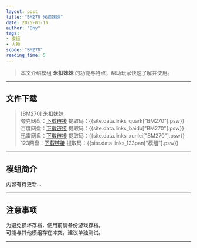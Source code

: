 ```yaml
---
layout: post
title: "BM270 米扣妹妹"
date: 2025-01-10
author: "Bny"
tags: 
- 模组
- 人物
scode: "BM270"
reading_time: 5
---
```


> 本文介绍模组 **米扣妹妹** 的功能与特点，帮助玩家快速了解并使用。

---

## 文件下载

> [BM270] 米扣妹妹  
夸克网盘：[下载链接]({{site.data.links_quark["BM270"].url}}) 提取码：{{site.data.links_quark["BM270"].psw}}  
百度网盘：[下载链接]({{site.data.links_baidu["BM270"].url}}) 提取码：{{site.data.links_baidu["BM270"].psw}}  
迅雷网盘：[下载链接]({{site.data.links_xunlei["BM270"].url}}) 提取码：{{site.data.links_xunlei["BM270"].psw}}  
123网盘：[下载链接]({{site.data.links_123pan["模组"].url}}) 提取码：{{site.data.links_123pan["模组"].psw}}  

---

## 模组简介

>  
内容有待更新...  

---

## 注意事项

>  
为避免损坏存档，使用前请备份游戏存档。  
可能与其他模组存在冲突，建议单独测试。  

---

